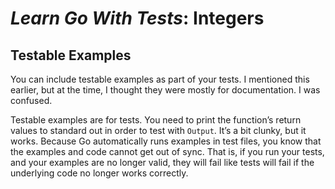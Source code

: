 # *Learn Go With Tests*: Integers

## Testable Examples

You can include testable examples as part of your tests. I mentioned this earlier, but at the time, I thought they were mostly for documentation. I was confused.

Testable examples are for tests. You need to print the function’s return values to standard out in order to test with `Output`. It’s a bit clunky, but it works. Because Go automatically runs examples in test files, you know that the examples and code cannot get out of sync. That is, if you run your tests, and your examples are no longer valid, they will fail like tests will fail if the underlying code no longer works correctly.
